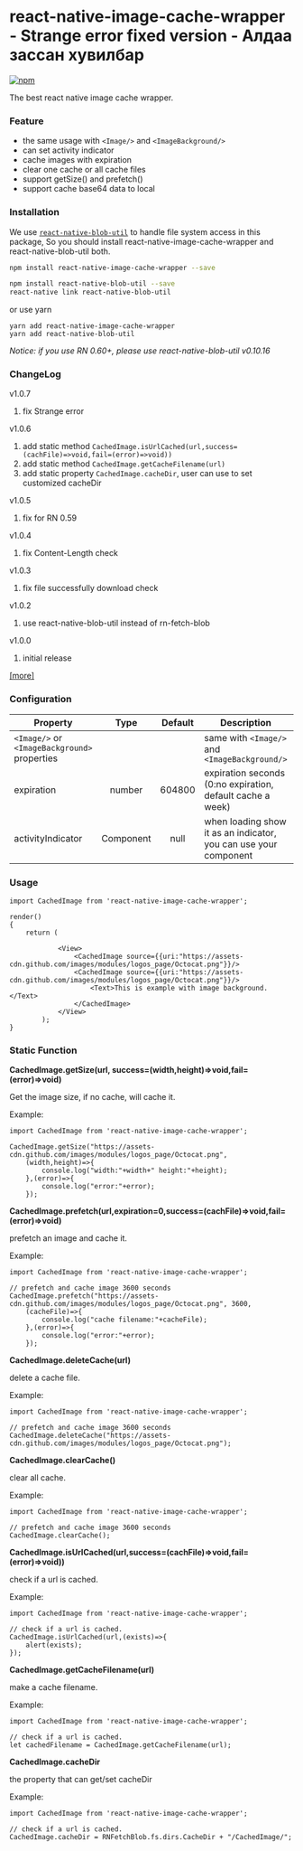 # react-native-image-cache-wrapper - Strange error fixed version - Алдаа зассан хувилбар
[![npm](https://img.shields.io/npm/v/react-native-image-cache-wrapper.svg?style=flat-square)](https://www.npmjs.com/package/react-native-image-cache-wrapper)

The best react native image cache wrapper.

### Feature

* the same usage with ```<Image/>``` and ```<ImageBackground/>```
* can set activity indicator
* cache images with expiration
* clear one cache or all cache files
* support getSize() and prefetch()
* support cache base64 data to local

### Installation
We use [`react-native-blob-util`](https://github.com/FidMe/react-native-image-cache-wrapper) to handle file system access in this package,
So you should install react-native-image-cache-wrapper and react-native-blob-util both.

```bash
npm install react-native-image-cache-wrapper --save

npm install react-native-blob-util --save
react-native link react-native-blob-util
```
or use yarn

```
yarn add react-native-image-cache-wrapper
yarn add react-native-blob-util
```
*Notice: if you use RN 0.60+, please use react-native-blob-util v0.10.16*


### ChangeLog

v1.0.7

1. fix Strange error

v1.0.6

1. add static method ```CachedImage.isUrlCached(url,success=(cachFile)=>void,fail=(error)=>void))```
2. add static method ```CachedImage.getCacheFilename(url)```
3. add static property ```CachedImage.cacheDir```, user can use to set customized cacheDir

v1.0.5

1. fix for RN 0.59

v1.0.4

1. fix Content-Length check

v1.0.3

1. fix file successfully download check

v1.0.2

1. use react-native-blob-util instead of rn-fetch-blob

v1.0.0

1. initial release

[[more]](https://github.com/wonday/react-native-image-cache-wrapper/releases)


### Configuration

| Property      | Type          | Default          | Description         | FirstRelease |
| ------------- |:-------------:|:----------------:| ------------------- | ------------ |
| ```<Image/>``` or ```<ImageBackground>``` properties        |         |     | same with ```<Image/>``` and ```<ImageBackground/>``` | 1.0 |
| expiration    | number        | 604800           | expiration seconds (0:no expiration, default cache a week) | 1.0 |
| activityIndicator | Component | null | when loading show it as an indicator, you can use your component| 1.0 |

### Usage

```
import CachedImage from 'react-native-image-cache-wrapper';

render()
{
    return (

            <View>
                <CachedImage source={{uri:"https://assets-cdn.github.com/images/modules/logos_page/Octocat.png"}}/>
                <CachedImage source={{uri:"https://assets-cdn.github.com/images/modules/logos_page/Octocat.png"}}/>
                    <Text>This is example with image background.</Text>
                </CachedImage>
            </View>
        );
}
```

### Static Function

**CachedImage.getSize(url, success=(width,height)=>void,fail=(error)=>void)**

Get the image size, if no cache, will cache it.

Example:
```
import CachedImage from 'react-native-image-cache-wrapper';

CachedImage.getSize("https://assets-cdn.github.com/images/modules/logos_page/Octocat.png", 
    (width,height)=>{
        console.log("width:"+width+" height:"+height);
    },(error)=>{
        console.log("error:"+error);
    });
```

**CachedImage.prefetch(url,expiration=0,success=(cachFile)=>void,fail=(error)=>void)**

prefetch an image and cache it.

Example:
```
import CachedImage from 'react-native-image-cache-wrapper';

// prefetch and cache image 3600 seconds
CachedImage.prefetch("https://assets-cdn.github.com/images/modules/logos_page/Octocat.png", 3600, 
    (cacheFile)=>{
        console.log("cache filename:"+cacheFile);
    },(error)=>{
        console.log("error:"+error);
    });
```

**CachedImage.deleteCache(url)**

delete a cache file.

Example:
```
import CachedImage from 'react-native-image-cache-wrapper';

// prefetch and cache image 3600 seconds
CachedImage.deleteCache("https://assets-cdn.github.com/images/modules/logos_page/Octocat.png");
```

**CachedImage.clearCache()**

clear all cache.

Example:
```
import CachedImage from 'react-native-image-cache-wrapper';

// prefetch and cache image 3600 seconds
CachedImage.clearCache();
```

**CachedImage.isUrlCached(url,success=(cachFile)=>void,fail=(error)=>void))**

check if a url is cached.

Example:
```
import CachedImage from 'react-native-image-cache-wrapper';

// check if a url is cached.
CachedImage.isUrlCached(url,(exists)=>{
    alert(exists);
});
```

**CachedImage.getCacheFilename(url)**

make a cache filename.

Example:
```
import CachedImage from 'react-native-image-cache-wrapper';

// check if a url is cached.
let cachedFilename = CachedImage.getCacheFilename(url);
```

**CachedImage.cacheDir**

the property that can get/set cacheDir

Example:
```
import CachedImage from 'react-native-image-cache-wrapper';

// check if a url is cached.
CachedImage.cacheDir = RNFetchBlob.fs.dirs.CacheDir + "/CachedImage/";
```






